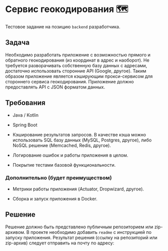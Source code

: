 # Сервис геокодирования 🗺️

Тестовое задание на позицию `backend` разработчика.

## Задача

Необходимо разработать приложение с возможностью прямого и обратного геокодирования (из координат в адрес и наоборот). 
Не требуется разворачивать собственную базу данных с адресами, достаточно использовать сторонние API (Google, другое). 
Таким образом приложение является кэширующим прокси-сервисом для стороннего сервиса геокодирования.
Приложение должно предоставлять API с JSON форматом данных. 

## Требования

- Java / Kotlin

- Spring Boot

- Кэширование результатов запросов. 
В качестве кэша можно использовать SQL базу данных (MySQL, Postgres, другое), 
либо NoSQL решение (Memcached, Redis, другое). 

- Логирование ошибок и работы приложения в целом.

- Покрытие тестами базовой функциональности.

### Дополнительно (будет преимуществом)

- Метрики работы приложения (Actuator, Dropwizard, другое).

- Сборка и запуск приложения в Docker.

## Решение

Решение должно быть представлено публичным репозиторием или zip-архивом. 
В проекте необходимо добавить `readme` с инструкцией по запуску приложения.
Результат решения (ссылку на репозиторий или zip-архив) следует отправить на почту по адресу:
